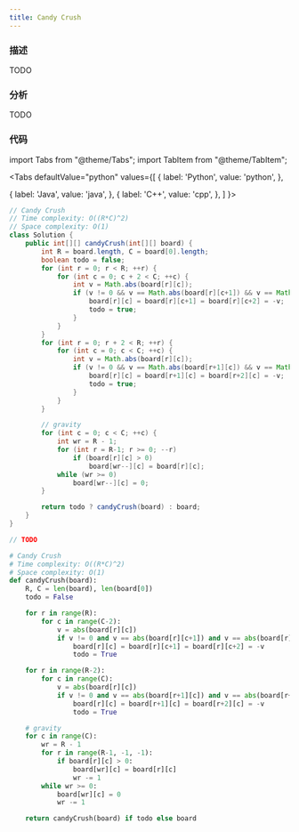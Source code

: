 ```yaml
---
title: Candy Crush
---
```


### 描述

TODO

### 分析

TODO

### 代码

import Tabs from "@theme/Tabs";
import TabItem from "@theme/TabItem";

<Tabs
defaultValue="python"
values={[
{ label: 'Python', value: 'python', },

{ label: 'Java', value: 'java', },
{ label: 'C++', value: 'cpp', },
]
}>
<TabItem value="java">

```java
// Candy Crush
// Time complexity: O((R*C)^2)
// Space complexity: O(1)
class Solution {
    public int[][] candyCrush(int[][] board) {
        int R = board.length, C = board[0].length;
        boolean todo = false;
        for (int r = 0; r < R; ++r) {
            for (int c = 0; c + 2 < C; ++c) {
                int v = Math.abs(board[r][c]);
                if (v != 0 && v == Math.abs(board[r][c+1]) && v == Math.abs(board[r][c+2])) {
                    board[r][c] = board[r][c+1] = board[r][c+2] = -v;
                    todo = true;
                }
            }
        }
        for (int r = 0; r + 2 < R; ++r) {
            for (int c = 0; c < C; ++c) {
                int v = Math.abs(board[r][c]);
                if (v != 0 && v == Math.abs(board[r+1][c]) && v == Math.abs(board[r+2][c])) {
                    board[r][c] = board[r+1][c] = board[r+2][c] = -v;
                    todo = true;
                }
            }
        }

        // gravity
        for (int c = 0; c < C; ++c) {
            int wr = R - 1;
            for (int r = R-1; r >= 0; --r)
                if (board[r][c] > 0)
                    board[wr--][c] = board[r][c];
            while (wr >= 0)
                board[wr--][c] = 0;
        }

        return todo ? candyCrush(board) : board;
    }
}
```

</TabItem>
<TabItem value="cpp">

```cpp
// TODO
```

</TabItem>

<TabItem value="python">

```python
# Candy Crush
# Time complexity: O((R*C)^2)
# Space complexity: O(1)
def candyCrush(board):
    R, C = len(board), len(board[0])
    todo = False

    for r in range(R):
        for c in range(C-2):
            v = abs(board[r][c])
            if v != 0 and v == abs(board[r][c+1]) and v == abs(board[r][c+2]):
                board[r][c] = board[r][c+1] = board[r][c+2] = -v
                todo = True

    for r in range(R-2):
        for c in range(C):
            v = abs(board[r][c])
            if v != 0 and v == abs(board[r+1][c]) and v == abs(board[r+2][c]):
                board[r][c] = board[r+1][c] = board[r+2][c] = -v
                todo = True

    # gravity
    for c in range(C):
        wr = R - 1
        for r in range(R-1, -1, -1):
            if board[r][c] > 0:
                board[wr][c] = board[r][c]
                wr -= 1
        while wr >= 0:
            board[wr][c] = 0
            wr -= 1

    return candyCrush(board) if todo else board
```

</TabItem>
</Tabs>
